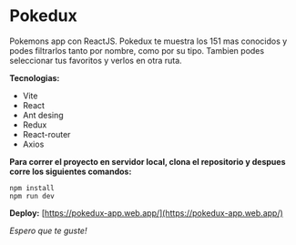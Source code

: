 # Pokedux

Pokemons app con ReactJS. Pokedux te muestra los 151 mas conocidos y podes filtrarlos tanto por nombre, como por su tipo. Tambien podes seleccionar tus favoritos y verlos en otra ruta.

**Tecnologias:**

* Vite
* React
* Ant desing
* Redux 
* React-router
* Axios

**Para correr el proyecto en servidor local, clona el repositorio y despues corre los siguientes comandos:**
```
npm install
npm run dev
```

**Deploy:**
[https://pokedux-app.web.app/](https://pokedux-app.web.app/)

*Espero que te guste!*
